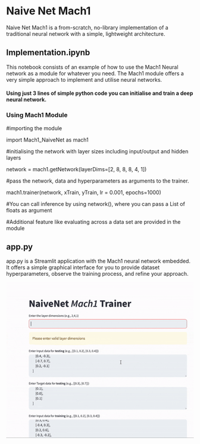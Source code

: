 # Naive Net Mach1
Naive Net Mach1 is a from-scratch, no-library implementation of a traditional neural network with a simple, lightweight architecture.

## Implementation.ipynb

This notebook consists of an example of how to use the Mach1 Neural network as a module for whatever you need. The Mach1 module offers a very simple approach to implement and utilise neural networks. 
#### Using just 3 lines of simple python code you can initialise and train a deep neural network.

### Using Mach1 Module
#importing the module

import Mach1_NaiveNet as mach1 


#initialising the network with layer sizes including input/output and hidden layers

network = mach1.getNetwork(layerDims=[2, 8, 8, 8, 4, 1]) 


#pass the network, data and hyperparameters as arguments to the trainer.

mach1.trainer(network, xTrain, yTrain, lr = 0.001, epochs=1000) 



#You can call inference by using network(), where you can pass a List of floats as argument

#Additional feature like evaluating across a data set are provided in the module

## app.py
app.py is a Streamlit application with the Mach1 neural network embedded. It offers a simple graphical interface for you to provide dataset hyperparameters, observe the training process, and refine your approach.


![Training Animation](app.gif)
